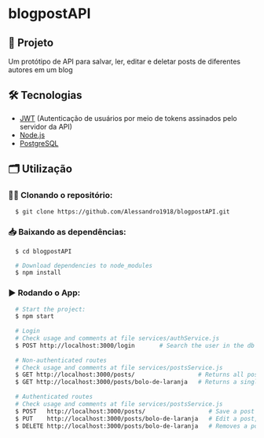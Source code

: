 # blogpostAPI

## 🚀 Projeto
Um protótipo de API para salvar, ler, editar e deletar posts de diferentes autores em um blog

## 🛠️ Tecnologias
- [JWT](https://jwt.io) (Autenticação de usuários por meio de tokens assinados pelo servidor da API)
- [Node.js](https://nodejs.org/en/)
- [PostgreSQL](https://www.postgresql.org)

## 🗂️ Utilização

### 🐑🐑 Clonando o repositório:

```bash
  $ git clone https://github.com/Alessandro1918/blogpostAPI.git
```

### 📥 Baixando as dependências:

```bash
  $ cd blogpostAPI

  # Download dependencies to node_modules
  $ npm install
```

### ▶️ Rodando o App:

```bash
  # Start the project:
  $ npm start
  
  # Login
  # Check usage and comments at file services/authService.js
  $ POST http://localhost:3000/login       # Search the user in the db and returns a jtw token used to access authenticated routes. 
  
  # Non-authenticated routes
  # Check usage and comments at file services/postsService.js
  $ GET http://localhost:3000/posts/                  # Returns all posts from the db
  $ GET http://localhost:3000/posts/bolo-de-laranja   # Returns a single post from the db, filtered by it's slug
  
  # Authenticated routes
  # Check usage and comments at file services/postsService.js
  $ POST   http://localhost:3000/posts/                  # Save a post in the db
  $ PUT    http://localhost:3000/posts/bolo-de-laranja   # Edit a post, filtered by it's slug
  $ DELETE http://localhost:3000/posts/bolo-de-laranja   # Removes a post from the db, filtered by it's slug
```
